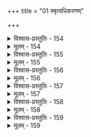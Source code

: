 +++
title = "01 स्मृत्यधिकरणम्"

+++

<details><summary>विश्वास-प्रस्तुतिः - 154</summary>

154. तत्तादृक्तर्कतन्त्रक्रमनिपुणमहाबुद्धिसन्तोषसिद्धि-  
र्यद्यप्युक्तेन लभ्या तदपि मृदुधियां हैतुकास्कन्दशङ्की।  
स्थूणाखातक्रमेण स्थिरयति कथितं ब्रह्मणः कारणत्वं  
कार्यत्वं यस्य यादृक्छ्रुतिभिरवगतं तस्य तत्तादृशञ्च॥
</details>

<details><summary>मूलम् - 154</summary>

154. तत्तादृक्तर्कतन्त्रक्रमनिपुणमहाबुद्धिसन्तोषसिद्धि-  
र्यद्यप्युक्तेन लभ्या तदपि मृदुधियां हैतुकास्कन्दशङ्की।  
स्थूणाखातक्रमेण स्थिरयति कथितं ब्रह्मणः कारणत्वं  
कार्यत्वं यस्य यादृक्छ्रुतिभिरवगतं तस्य तत्तादृशञ्च॥
</details>


<details><summary>विश्वास-प्रस्तुतिः - 155</summary>

155. पादद्वन्द्वं द्वितीये परिहरति परे कारणे बाह्यपीडां  
कार्यद्वारेण पादान्तरयुगमुदयत्यान्तरक्षोभशान्त्यै।  
हेतुत्वायोगभङ्गः प्रथममिह विभोस्तस्य सार्वत्रिकत्वा-  
योगक्षेपः परस्तात् फलति स च भवेच्छ्रौतनित्यं विहाय॥
</details>

<details><summary>मूलम् - 155</summary>

155. पादद्वन्द्वं द्वितीये परिहरति परे कारणे बाह्यपीडां  
कार्यद्वारेण पादान्तरयुगमुदयत्यान्तरक्षोभशान्त्यै।  
हेतुत्वायोगभङ्गः प्रथममिह विभोस्तस्य सार्वत्रिकत्वा-  
योगक्षेपः परस्तात् फलति स च भवेच्छ्रौतनित्यं विहाय॥
</details>


<details><summary>विश्वास-प्रस्तुतिः - 156</summary>

156. तन्त्रच्छायानिदाने स्वयमुपनिषदामान्यपर्ये निरुद्धे  
तन्त्रेभ्यो दुर्बलत्वात्तदनुसरणमित्युज्जिहीते परोऽद्य।  
इत्थं सत्यत्र तत्तत्स्मृतिनयपृतनातिक्रमन्तत्तदर्हैः  
प्रत्यस्त्रैर्वारयित्वा द्रढयति चलितं पादतः प्राच्यमर्थम्॥
</details>

<details><summary>मूलम् - 156</summary>

156. तन्त्रच्छायानिदाने स्वयमुपनिषदामान्यपर्ये निरुद्धे  
तन्त्रेभ्यो दुर्बलत्वात्तदनुसरणमित्युज्जिहीते परोऽद्य।  
इत्थं सत्यत्र तत्तत्स्मृतिनयपृतनातिक्रमन्तत्तदर्हैः  
प्रत्यस्त्रैर्वारयित्वा द्रढयति चलितं पादतः प्राच्यमर्थम्॥
</details>


<details><summary>विश्वास-प्रस्तुतिः - 157</summary>

157. निर्णीतं कर्मकाण्डे स्मृतिनयविहतौ निश्चलत्वं श्रुतीनां   
चर्चा तत्सिद्धयेऽसौ पुनरपि विफलः स्याद्द्वितीयाद्यपादः।  
मैवं गम्भीरनानाश्रुतिशिखरपरिच्छेद्यदुर्बोधताया-  
माप्तोक्त्या तर्कतश्च क्षममनुसरणं पश्यतो ह्यत्र भङ्गः॥
</details>

<details><summary>मूलम् - 157</summary>

157. निर्णीतं कर्मकाण्डे स्मृतिनयविहतौ निश्चलत्वं श्रुतीनां   
चर्चा तत्सिद्धयेऽसौ पुनरपि विफलः स्याद्द्वितीयाद्यपादः।  
मैवं गम्भीरनानाश्रुतिशिखरपरिच्छेद्यदुर्बोधताया-  
माप्तोक्त्या तर्कतश्च क्षममनुसरणं पश्यतो ह्यत्र भङ्गः॥
</details>


<details><summary>विश्वास-प्रस्तुतिः - 158</summary>

158. द्वाभ्यां स्मृत्या विरोधं परिहरति ततस्त्वष्टभिस्तर्कबाधं   
तेनोपादानभावं द्रढयति तु विभोः कर्तृतान्तद्द्वयं च।  
तत्तत्क्षेपात्तुलाग्रद्वयनमनसमुन्नामनीत्या प्रवृत्ते   
शङ्कावर्गे परीक्षासमनिहितमतिः पक्षपातं रुणद्धि॥
</details>

<details><summary>मूलम् - 158</summary>

158. द्वाभ्यां स्मृत्या विरोधं परिहरति ततस्त्वष्टभिस्तर्कबाधं   
तेनोपादानभावं द्रढयति तु विभोः कर्तृतान्तद्द्वयं च।  
तत्तत्क्षेपात्तुलाग्रद्वयनमनसमुन्नामनीत्या प्रवृत्ते   
शङ्कावर्गे परीक्षासमनिहितमतिः पक्षपातं रुणद्धि॥
</details>


<details><summary>विश्वास-प्रस्तुतिः - 159</summary>

159. स्मर्ता श्रुत्यैव गीतः कपिलऋषिरसौ वासुदेवांशभूतः  
ख्यातो रामायणादौ प्रणिधिनिपुणधीर्वक्ति वेदान्ततत्त्वम्।  
तस्मादस्मद्विदूरे श्रुतिशिरसि तदुक्त्यैव निष्कर्षणं स्या-  
न्न स्यादेकार्थमन्वाद्यनघबहुगिरा तत्र तत्त्वार्थसिद्धेः॥
</details>

<details><summary>मूलम् - 159</summary>

159. स्मर्ता श्रुत्यैव गीतः कपिलऋषिरसौ वासुदेवांशभूतः  
ख्यातो रामायणादौ प्रणिधिनिपुणधीर्वक्ति वेदान्ततत्त्वम्।  
तस्मादस्मद्विदूरे श्रुतिशिरसि तदुक्त्यैव निष्कर्षणं स्या-  
न्न स्यादेकार्थमन्वाद्यनघबहुगिरा तत्र तत्त्वार्थसिद्धेः॥
</details>